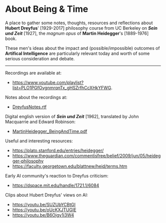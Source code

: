 # About Being & Time 

A place to gather some notes, thoughts, resources and reflections about **Hubert Dreyfus**' [1929-2017] philosophy course from UC Berkeley on ***Sein und Zeit*** [1927], the *magnum opus* of **Martin Heidegger**'s [1889-1976] book. 

These men's ideas about the impact and (possible/impossible) outcomes of **Artifical Intelligence** are particularly relevant today and worth of some serious consideration and debate.

---------

Recordings are available at: 
- https://www.youtube.com/playlist?list=PLO1PGfOvgnmrqnTx_gHSZrfhCcXHkYFWG. 

Notes about the recordings at:
- [DreyfusNotes.rtf](https://github.com/otnemrasordep/heideggerando/blob/master/DreyfusNotes.rtf)

Digital english version of ***Sein und Zeit*** [1962], translated by John Macquarrie and Edward Robinson:
- [MartinHeidegger_BeingAndTime.pdf](https://github.com/otnemrasordep/heideggerando/blob/master/Martin%20Heidegger_Being%20and%20time.pdf)

Useful and interesting resources:
- https://plato.stanford.edu/entries/heidegger/
- https://www.theguardian.com/commentisfree/belief/2009/jun/05/heidegger-philosophy
- https://faculty.georgetown.edu/blattnew/heid/terms.htm

Early AI community's reaction to Dreyfus criticism:
- https://dspace.mit.edu/handle/1721.1/6084

Clips about Hubert Dreyfus' views on AI:
- https://youtu.be/SUZUbYCBtGI
- https://youtu.be/oUcKXJTUGIE
- https://youtu.be/B6Oigy1i3W4
